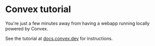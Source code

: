 # Convex tutorial

You're just a few minutes away from having a webapp running locally powered by
Convex.

See the tutorial at [docs.convex.dev](https://docs.convex.dev) for instructions.
